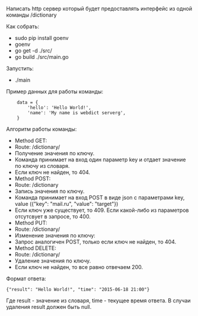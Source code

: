 Написать http сервер который будет предоставлять интерфейс из одной команды /dictionary

Как собрать:
* sudo pip install goenv
* goenv
* go get -d ./src/
* go build ./src/main.go

Запустить:
* ./main

Пример данных для работы команды:
```
    data = {
        'hello': 'Hello World!',
        'name': 'My name is webdict serverg',
    }
```

Алгоритм работы команды:
* Method GET:
 * Route: /dictionary/<key>
 * Получение значения по ключу.
 * Команда принимает на вход один параметр key и отдает значение по ключу из словаря.
 * Если ключ не найден, то 404.
* Method POST:
 * Route: /dictionary
 * Запись значения по ключу.
 * Команда принимает на вход POST в виде json с параметрами key, value ({"key": "mail.ru", "value": "target"})
 * Если ключ уже существует, то 409. Если какой-либо из параметров отсутсвует в запросе, то 400.
* Method PUT:
 * Route: /dictionary/<key>
 * Изменение значения по ключу:
 * Запрос аналогичен POST, только если ключ не найден, то 404.
* Method DELETE:
 * Route: /dictionary/<key>
 * Удаление значения по ключу.
 * Если ключ не найден, то все равно отвечаем 200.


Формат ответа:
```
{"result": "Hello World!", "time": "2015-06-18 21:00"}
```
Где result - значение из словаря, time - текущее время ответа.
В случаи удаления result должен быть null.
